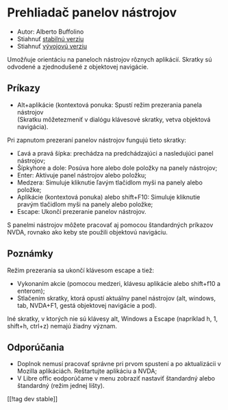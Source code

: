 # Prehliadač panelov nástrojov #

* Autor: Alberto Buffolino
* Stiahnuť [stabilnú verziu][1]
* Stiahnuť [vývojovú verziu][2]

Umožňuje orientáciu na paneloch nástrojov rôznych aplikácií. Skratky sú
odvodené a zjednodušené z objektovej navigácie.

## Príkazy

* Alt+aplikácie (kontextová ponuka: Spustí režim prezerania panela nástrojov<br/>
(Skratku môžetezmeniť v dialógu klávesové skratky, vetva objektová navigácia).

Pri zapnutom prezeraní panelov nástrojov fungujú tieto skratky:

* Ľavá a pravá šípka: prechádza na predchádzajúci a nasledujúci panel
  nástrojov;
* Šípkyhore a dole: Posúva hore alebo dole položky na panely nástrojov;
* Enter: Aktivuje panel nástrojov alebo položku;
* Medzera: Simuluje kliknutie ľavým tlačidlom myši na panely alebo položke;
* Aplikácie (kontextová ponuka) alebo shift+F10: Simuluje kliknutie pravým
  tlačidlom myši na panely alebo položke;
* Escape: Ukončí prezeranie panelov nástrojov.

S panelmi nástrojov môžete pracovať aj pomocou štandardných príkazov NVDA,
rovnako ako keby ste použili objektovú navigáciu.

## Poznámky

Režim prezerania sa ukončí klávesom escape a tiež:

* Vykonaním akcie  (pomocou medzeri, klávesu aplikácie alebo shift+f10 a
  enterom);
* Stlačením skratky, ktorá opustí aktuálny panel nástrojov (alt, windows,
  tab, NVDA+F1, gestá objektovej navigácie a pod).

Iné skratky, v ktorých nie sú klávesy alt, Windows a Escape (napríklad h, 1,
shift+h, ctrl+z) nemajú žiadny význam.

## Odporúčania

* Doplnok nemusí pracovať správne pri prvom spustení a po aktualizácii v
  Mozilla aplikáciách. Reštartujte aplikáciu a NVDA;
* V Libre offic eodporúčame v menu zobraziť nastaviť štandardný alebo
  štandardný (režim jednej lišty).


[[!tag dev stable]]

[1]: https://www.nvaccess.org/addonStore/legacy?file=tbx

[2]: https://www.nvaccess.org/addonStore/legacy?file=tbx-dev
